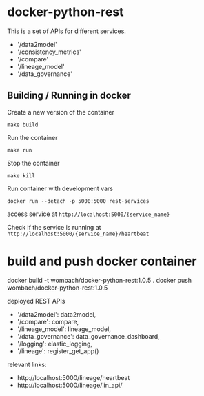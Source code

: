 # docker-python-rest

This is a set of APIs for different services.
- '/data2model'
- '/consistency_metrics'
- '/compare'
- '/lineage_model'
- '/data_governance'


## Building / Running in docker
Create a new version of the container
```
make build
```

Run the container
```
make run
```

Stop the container
```
make kill
```

Run container with development vars
```
docker run --detach -p 5000:5000 rest-services
```

access service at ``http://localhost:5000/{service_name}``

Check if the service is running at ``http://localhost:5000/{service_name}/heartbeat``

# build and push docker container
docker build -t wombach/docker-python-rest:1.0.5 .
docker push wombach/docker-python-rest:1.0.5 

deployed REST APIs
 - '/data2model': data2model,
 - '/compare': compare,
 - '/lineage_model': lineage_model,
 - '/data_governance': data_governance_dashboard,
 - '/logging': elastic_logging,
 - '/lineage': register_get_app()

relevant links:
 - http://localhost:5000/lineage/heartbeat
 - http://localhost:5000/lineage/lin_api/